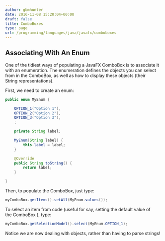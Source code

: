 ```yaml
---
author: gbmhunter
date: 2016-11-08 15:20:04+00:00
draft: false
title: ComboBoxes
type: page
url: /programming/languages/java/javafx/comboboxes
---
```


## Associating With An Enum

One of the tidiest ways of populating a JavaFX ComboBox is to associate it with an enumeration. The enumeration defines the objects you can select from in the ComboBox, as well as how to display these objects (their String representations).

First, we need to create an enum:

```java    
public enum MyEnum {

    OPTION_1("Option 1"),
    OPTION_2("Option 2"),
    OPTION_3("Option 3"),
    ;

    private String label;

    MyEnum(String label) {
        this.label = label;
    }

    @Override
    public String toString() {
        return label;
    }

}
```

Then, to populate the ComboBox, just type:

```java    
myComboBox.getItems().setAll(MyEnum.values());
```

To select an item from code (useful for say, setting the default value of the ComboBox ), type:

```java    
myComboBox.getSelectionModel().select(MyEnum.OPTION_1);
```

Notice we are now dealing with objects, rather than having to parse strings!